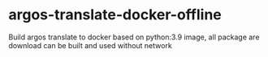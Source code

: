 # argos-translate-docker-offline
Build argos translate to docker based on python:3.9 image, all package are download can be built and used without network
